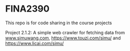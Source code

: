 # FINA2390
This repo is for code sharing in the course projects

Project 2.1.2: A simple web crawler for fetching data from www.simuwang.com, https://www.touzi.com/simu/ and https://www.licai.com/simu/ 
